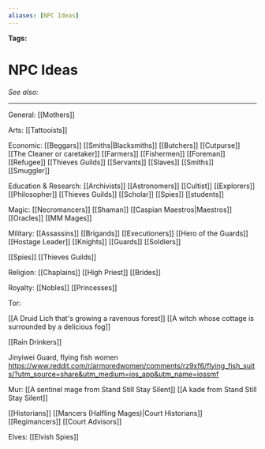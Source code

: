 ```yaml
---
aliases: [NPC Ideas]
---
```


**Tags:** 
# NPC Ideas
*See also:* 
___
General:
[[Mothers]]

Arts:
[[Tattooists]]

Economic:
[[Beggars]]
[[Smiths|Blacksmiths]]
[[Butchers]]
[[Cutpurse]]
[[The Cleaner or caretaker]]
[[Farmers]]
[[Fishermen]]
[[Foreman]]
[[Refugee]]
[[Thieves Guilds]]
[[Servants]]
[[Slaves]]
[[Smiths]]
[[Smuggler]]

Education & Research:
[[Archivists]]
[[Astronomers]]
[[Cultist]]
[[Explorers]]
[[Philosopher]]
[[Thieves Guilds]]
[[Scholar]]
[[Spies]]
[[students]]

Magic:
[[Necromancers]]
[[Shaman]]
[[Caspian Maestros|Maestros]]
[[Oracles]]
[[MM Mages]]

Military:
[[Assassins]]
[[Brigands]]
[[Executioners]]
[[Hero of the Guards]]
[[Hostage Leader]]
[[Knights]]
[[Guards]]
[[Soldiers]]

[[Spies]]
[[Thieves Guilds]]


Religion:
[[Chaplains]]
[[High Priest]]
[[Brides]]

Royalty:
[[Nobles]]
[[Princesses]]

Tor:

[[A Druid Lich that's growing a ravenous forest]]
[[A witch whose cottage is surrounded by a delicious fog]]


[[Rain Drinkers]]

Jinyiwei Guard, flying fish women
https://www.reddit.com/r/armoredwomen/comments/rz9xf6/flying_fish_suits/?utm_source=share&utm_medium=ios_app&utm_name=iossmf



Mur:
[[A sentinel mage from Stand Still Stay Silent]]
[[A kade from Stand Still Stay Silent]]

[[Historians]]
[[Mancers (Halfling Mages)|Court Historians]]
[[Regimancers]]
[[Court Advisors]]

Elves:
[[Elvish Spies]]
